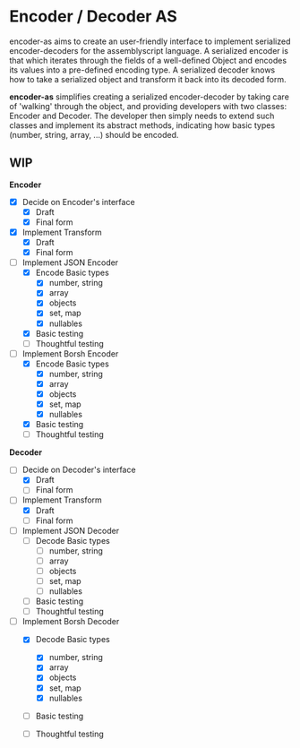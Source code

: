 # Encoder / Decoder AS

encoder-as aims to create an user-friendly interface to implement serialized encoder-decoders for the assemblyscript language. A serialized encoder is that which iterates through the fields of a well-defined Object and encodes its values into a pre-defined encoding type. A serialized decoder knows how to take a serialized object and transform it back into its decoded form.

**encoder-as** simplifies creating a serialized encoder-decoder by taking care of 'walking' through the object, and providing developers with two classes: Encoder and Decoder. The developer then simply needs to extend such classes and implement its abstract methods, indicating how basic types (number, string, array, ...) should be encoded.

## WIP
**Encoder**
- [x] Decide on Encoder's interface
  - [x] Draft
  - [x] Final form
- [x] Implement Transform
  - [x] Draft
  - [x] Final form
- [ ] Implement JSON Encoder
  - [x] Encode Basic types
    - [x] number, string
    - [x] array
    - [x] objects
    - [x] set, map
    - [x] nullables
  - [x] Basic testing
  - [ ] Thoughtful testing
- [ ] Implement Borsh Encoder
  - [x] Encode Basic types
    - [x] number, string
    - [x] array
    - [x] objects
    - [x] set, map
    - [x] nullables
  - [x] Basic testing
  - [ ] Thoughtful testing

**Decoder**
- [ ] Decide on Decoder's interface
  - [x] Draft
  - [ ] Final form
- [ ] Implement Transform
  - [x] Draft
  - [ ] Final form
- [ ] Implement JSON Decoder
  - [ ] Decode Basic types
    - [ ] number, string
    - [ ] array
    - [ ] objects
    - [ ] set, map
    - [ ] nullables
  - [ ] Basic testing
  - [ ] Thoughtful testing
- [ ] Implement Borsh Decoder
  - [x] Decode Basic types
    - [x] number, string
    - [x] array
    - [x] objects
    - [x] set, map
    - [x] nullables
  - [ ] Basic testing
  - [ ] Thoughtful testing

